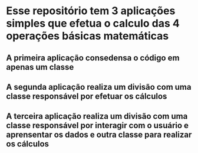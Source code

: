 # Esse repositório tem 3 aplicações simples que efetua o calculo das 4 operações básicas matemáticas

## A primeira aplicação consedensa o código em apenas um classe

## A segunda aplicação realiza um divisão com uma classe responsável por efetuar os cálculos

## A terceira aplicação realiza um divisão com uma classe responsável por interagir com o usuário e aprensentar os dados e outra classe para realizar os cálculos